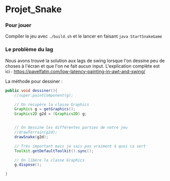# Projet_Snake

### Pour jouer
Compiler le jeu avec `./build.sh` et le lancer en faisant `java StartSnakeGame`

### Le problème du lag
Nous avons trouvé la solution aux lags de swing lorsque l'on dessine peu de choses à l'écran et que l'on ne fait aucun input.
L'explication complète est ici : https://pavelfatin.com/low-latency-painting-in-awt-and-swing/

La méthode pour dessiner :
```java
public void dessiner(){
    //super.paintComponent(g);

    // On recupère la classe Graphics
    Graphics g = getGraphics();
    Graphics2D g2d = (Graphics2D) g;


    // On dessine les différentes parties de notre jeu
    //drawTerrain(g2d);
    drawSnake(g2d);

    // Très important mais je sais pas vraiment à quoi ca sert
    Toolkit.getDefaultToolkit().sync();

    // On libère la classe Graphics
    g.dispose();

}
```
